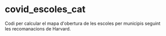 # covid_escoles_cat
Codi per calcular el mapa d'obertura de les escoles per municipis seguint les recomanacions de Harvard.
